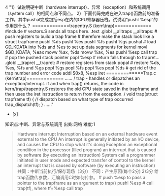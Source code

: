 4
"1）试说明硬中断（hardware interrupt）、异常（exception）和系统调用（system call）的相同点和不同点。
2）下面代码完成在进入trap()函数前的准备工作。其中pushal完成包括esp在内的CPU寄存器压栈。试说明“pushl %esp”的作用是什么？
=============trapentry.S (kern\trap)============= #include  # vectors.S sends
all traps here. .text .globl __alltraps __alltraps: # push registers to build
a trap frame # therefore make the stack look like a struct trapframe pushl %ds
pushl %es pushl %fs pushl %gs pushal # load GD_KDATA into %ds and %es to set
up data segments for kernel movl $GD_KDATA, %eax movw %ax, %ds movw %ax, %es
pushl %esp call trap # pop the pushed stack pointer popl %esp # return falls
through to trapret... .globl __trapret __trapret: # restore registers from
stack popal # restore %ds, %es, %fs and %gs popl %gs popl %fs popl %es popl
%ds # get rid of the trap number and error code addl $0x8, %esp iret
=============Trap.c (kern\trap)============= ...... /   trap - handles or
dispatches an exception/interrupt. if and when trap() returns,  the code in
kern/trap/trapentry.S restores the old CPU state saved in the  trapframe and
then uses the iret instruction to return from the exception.  / void
trap(struct trapframe tf) { // dispatch based on what type of trap occurred
trap_dispatch(tf); } ......"
- [x]

知识点:中断、异常与系统调用
出处:网络
难度:1
> Hardware interrupt  Interruption based on an external hardware event external to the CPU  An interrupt is generally initiated by an I/O device, and causes the CPU to stop what it's doing  Exception  an exceptional condition in the processor (Illed program)  an interrupt that is caused by software (by executing an instruction)  System call  a programmer initiated in user mode and expected transfer of control to the kernel  an interrupt that is caused by software (by executing an instruction) 共同：中断当前执行/保存现场（3分） 不同：产生原因(每个2分) 2)3分 给trap函数传参数，汇编调用C时如何传参。 # push %esp to pass a pointer to the trapframe as an argument to trap() pushl %esp # call trap(tf), where tf=%esp call trap
